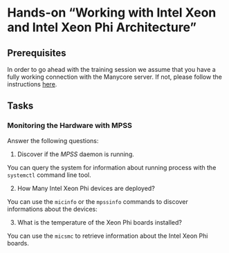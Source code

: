 # Hands-on “Working with Intel Xeon and Intel Xeon Phi Architecture”

## Prerequisites
In order to go ahead with the training session we assume that you have a fully
working connection with the Manycore server. If not, please follow the
instructions [here](requirements/remote-access.md).

## Tasks

### Monitoring the Hardware with MPSS

Answer the following questions:

1. Discover if the _MPSS_ daemon is running.

You can query the system for information about running process with the
`systemctl` command line tool.

2. How Many Intel Xeon Phi devices are deployed?

You can use the `micinfo` or the `mpssinfo` commands to discover informations
about the devices:


3. What is the temperature of the Xeon Phi boards installed?

You can use the `micsmc` to retrieve information about the Intel Xeon Phi
boards.


